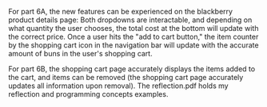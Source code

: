 For part 6A, the new features can be experienced on the blackberry product details page:
  Both dropdowns are interactable, and depending on what quantity the user chooses, the total cost at the bottom will update with the correct price.
  Once a user hits the "add to cart button," the item counter by the shopping cart icon in the navigation bar will update with the accurate amount of buns in the user's shopping cart.
  
For part 6B, the shopping cart page accurately displays the items added to the cart, and items can be removed (the shopping cart page accurately updates all information upon removal). The reflection.pdf holds my reflection and programming concepts examples.
